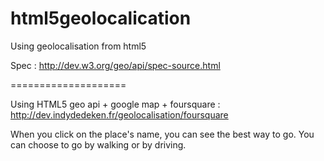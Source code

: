 html5geolocalication
====================

Using geolocalisation from html5

Spec : <a href="http://dev.w3.org/geo/api/spec-source.html">http://dev.w3.org/geo/api/spec-source.html</a>

====================

Using HTML5 geo api + google map + foursquare : <a href="http://dev.indydedeken.fr/geolocalisation/foursquare/">http://dev.indydedeken.fr/geolocalisation/foursquare</a>

When you click on the place's name, you can see the best way to go.
You can choose to go by walking or by driving.